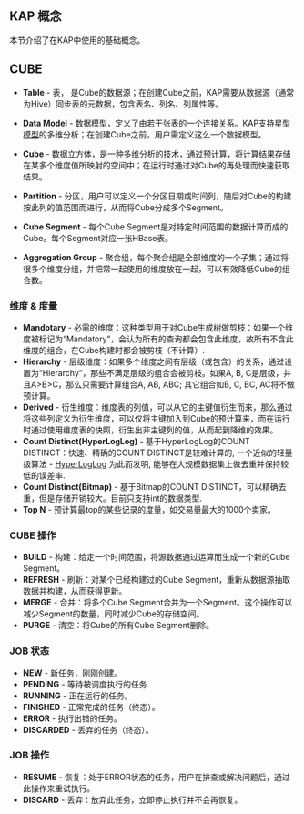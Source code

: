 ## KAP 概念

本节介绍了在KAP中使用的基础概念。

## CUBE
* __Table__ - 表， 是Cube的数据源；在创建Cube之前，KAP需要从数据源（通常为Hive）同步表的元数据，包含表名、列名、列属性等。

* __Data Model__ - 数据模型，定义了由若干张表的一个连接关系。KAP支持[星型模型](https://en.wikipedia.org/wiki/Star_schema)的多维分析；在创建Cube之前，用户需定义这么一个数据模型。

* __Cube__ - 数据立方体，是一种多维分析的技术，通过预计算，将计算结果存储在某多个维度值所映射的空间中；在运行时通过对Cube的再处理而快速获取结果。

* __Partition__ - 分区，用户可以定义一个分区日期或时间列，随后对Cube的构建按此列的值范围而进行，从而将Cube分成多个Segment。

* __Cube Segment__ - 每个Cube Segment是对特定时间范围的数据计算而成的Cube。每个Segment对应一张HBase表。

* __Aggregation Group__ - 聚合组，每个聚合组是全部维度的一个子集；通过将很多个维度分组，并把常一起使用的维度放在一起，可以有效降低Cube的组合数。

### 维度 & 度量
* __Mandotary__ - 必需的维度：这种类型用于对Cube生成树做剪枝：如果一个维度被标记为“Mandatory”，会认为所有的查询都会包含此维度，故所有不含此维度的组合，在Cube构建时都会被剪枝（不计算）.
* __Hierarchy__ - 层级维度：如果多个维度之间有层级（或包含）的关系，通过设置为“Hierarchy”，那些不满足层级的组合会被剪枝。如果A, B, C是层级，并且A>B>C，那么只需要计算组合A, AB, ABC; 其它组合如B, C, BC, AC将不做预计算。 
* __Derived__ - 衍生维度：维度表的列值，可以从它的主键值衍生而来，那么通过将这些列定义为衍生维度，可以仅将主键加入到Cube的预计算来，而在运行时通过使用维度表的快照，衍生出非主键列的值，从而起到降维的效果。
* __Count Distinct(HyperLogLog)__ - 基于HyperLogLog的COUNT DISTINCT：快速、精确的COUNT DISTINCT是较难计算的, 一个近似的轻量级算法 - [HyperLogLog](https://en.wikipedia.org/wiki/HyperLogLog) 为此而发明, 能够在大规模数据集上做去重并保持较低的误差率. 
* __Count Distinct(Bitmap)__ - 基于Bitmap的COUNT DISTINCT，可以精确去重，但是存储开销较大。目前只支持int的数据类型.
* __Top N__ - 预计算最top的某些记录的度量，如交易量最大的1000个卖家。

### CUBE 操作
* __BUILD__ - 构建：给定一个时间范围，将源数据通过运算而生成一个新的Cube Segment。
* __REFRESH__ - 刷新：对某个已经构建过的Cube Segment，重新从数据源抽取数据并构建，从而获得更新。
* __MERGE__ - 合并：将多个Cube Segment合并为一个Segment。这个操作可以减少Segment的数量，同时减少Cube的存储空间。
* __PURGE__ - 清空：将Cube的所有Cube Segment删除。

### JOB 状态
* __NEW__ - 新任务，刚刚创建。
* __PENDING__ - 等待被调度执行的任务.
* __RUNNING__ - 正在运行的任务。
* __FINISHED__ - 正常完成的任务（终态）。
* __ERROR__ - 执行出错的任务。
* __DISCARDED__ - 丢弃的任务（终态）。

### JOB 操作
* __RESUME__ - 恢复：处于ERROR状态的任务，用户在排查或解决问题后，通过此操作来重试执行。
* __DISCARD__ - 丢弃：放弃此任务，立即停止执行并不会再恢复。
